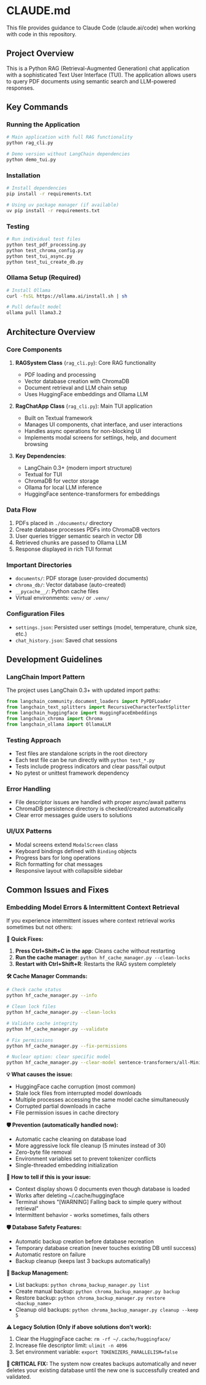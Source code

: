 # CLAUDE.md

This file provides guidance to Claude Code (claude.ai/code) when working with code in this repository.

## Project Overview

This is a Python RAG (Retrieval-Augmented Generation) chat application with a sophisticated Text User Interface (TUI). The application allows users to query PDF documents using semantic search and LLM-powered responses.

## Key Commands

### Running the Application
```bash
# Main application with full RAG functionality
python rag_cli.py

# Demo version without LangChain dependencies
python demo_tui.py
```

### Installation
```bash
# Install dependencies
pip install -r requirements.txt

# Using uv package manager (if available)
uv pip install -r requirements.txt
```

### Testing
```bash
# Run individual test files
python test_pdf_processing.py
python test_chroma_config.py
python test_tui_async.py
python test_tui_create_db.py
```

### Ollama Setup (Required)
```bash
# Install Ollama
curl -fsSL https://ollama.ai/install.sh | sh

# Pull default model
ollama pull llama3.2
```

## Architecture Overview

### Core Components

1. **RAGSystem Class** (`rag_cli.py`): Core RAG functionality
   - PDF loading and processing
   - Vector database creation with ChromaDB
   - Document retrieval and LLM chain setup
   - Uses HuggingFace embeddings and Ollama LLM

2. **RagChatApp Class** (`rag_cli.py`): Main TUI application
   - Built on Textual framework
   - Manages UI components, chat interface, and user interactions
   - Handles async operations for non-blocking UI
   - Implements modal screens for settings, help, and document browsing

3. **Key Dependencies**:
   - LangChain 0.3+ (modern import structure)
   - Textual for TUI
   - ChromaDB for vector storage
   - Ollama for local LLM inference
   - HuggingFace sentence-transformers for embeddings

### Data Flow
1. PDFs placed in `./documents/` directory
2. Create database processes PDFs into ChromaDB vectors
3. User queries trigger semantic search in vector DB
4. Retrieved chunks are passed to Ollama LLM
5. Response displayed in rich TUI format

### Important Directories
- `documents/`: PDF storage (user-provided documents)
- `chroma_db/`: Vector database (auto-created)
- `__pycache__/`: Python cache files
- Virtual environments: `venv/` or `.venv/`

### Configuration Files
- `settings.json`: Persisted user settings (model, temperature, chunk size, etc.)
- `chat_history.json`: Saved chat sessions

## Development Guidelines

### LangChain Import Pattern
The project uses LangChain 0.3+ with updated import paths:
```python
from langchain_community.document_loaders import PyPDFLoader
from langchain_text_splitters import RecursiveCharacterTextSplitter
from langchain_huggingface import HuggingFaceEmbeddings
from langchain_chroma import Chroma
from langchain_ollama import OllamaLLM
```

### Testing Approach
- Test files are standalone scripts in the root directory
- Each test file can be run directly with `python test_*.py`
- Tests include progress indicators and clear pass/fail output
- No pytest or unittest framework dependency

### Error Handling
- File descriptor issues are handled with proper async/await patterns
- ChromaDB persistence directory is checked/created automatically
- Clear error messages guide users to solutions

### UI/UX Patterns
- Modal screens extend `ModalScreen` class
- Keyboard bindings defined with `Binding` objects
- Progress bars for long operations
- Rich formatting for chat messages
- Responsive layout with collapsible sidebar

## Common Issues and Fixes

### Embedding Model Errors & Intermittent Context Retrieval
If you experience intermittent issues where context retrieval works sometimes but not others:

**🚀 Quick Fixes:**

1. **Press Ctrl+Shift+C in the app**: Cleans cache without restarting
2. **Run the cache manager**: `python hf_cache_manager.py --clean-locks`
3. **Restart with Ctrl+Shift+R**: Restarts the RAG system completely

**🛠️ Cache Manager Commands:**
```bash
# Check cache status
python hf_cache_manager.py --info

# Clean lock files
python hf_cache_manager.py --clean-locks

# Validate cache integrity
python hf_cache_manager.py --validate

# Fix permissions
python hf_cache_manager.py --fix-permissions

# Nuclear option: clear specific model
python hf_cache_manager.py --clear-model sentence-transformers/all-MiniLM-L6-v2
```

**💡 What causes the issue:**
- HuggingFace cache corruption (most common)
- Stale lock files from interrupted model downloads
- Multiple processes accessing the same model cache simultaneously
- Corrupted partial downloads in cache
- File permission issues in cache directory

**🛡️ Prevention (automatically handled now):**
- Automatic cache cleaning on database load
- More aggressive lock file cleanup (5 minutes instead of 30)
- Zero-byte file removal
- Environment variables set to prevent tokenizer conflicts
- Single-threaded embedding initialization

**📝 How to tell if this is your issue:**
- Context display shows 0 documents even though database is loaded
- Works after deleting ~/.cache/huggingface
- Terminal shows "[WARNING] Falling back to simple query without retrieval"
- Intermittent behavior - works sometimes, fails others

**🛡️ Database Safety Features:**
- Automatic backup creation before database recreation
- Temporary database creation (never touches existing DB until success)
- Automatic restore on failure
- Backup cleanup (keeps last 3 backups automatically)

**🔧 Backup Management:**
- List backups: `python chroma_backup_manager.py list`
- Create manual backup: `python chroma_backup_manager.py backup`
- Restore backup: `python chroma_backup_manager.py restore <backup_name>`
- Cleanup old backups: `python chroma_backup_manager.py cleanup --keep 5`

**⚠️ Legacy Solution (Only if above solutions don't work):**
1. Clear the HuggingFace cache: `rm -rf ~/.cache/huggingface/`
2. Increase file descriptor limit: `ulimit -n 4096`
3. Set environment variable: `export TOKENIZERS_PARALLELISM=false`

**🚨 CRITICAL FIX:** The system now creates backups automatically and never deletes your existing database until the new one is successfully created and validated.